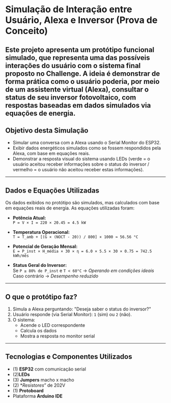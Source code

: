 # Simulação de Interação entre Usuário, Alexa e Inversor (Prova de Conceito)

Este projeto apresenta um protótipo funcional simulado, que representa uma das possíveis interações do usuário com o sistema final proposto no Challenge. A ideia é demonstrar de forma prática como o usuário poderia, por meio de um assistente virtual (Alexa), consultar o status de seu inversor fotovoltaico, com respostas baseadas em dados simulados via equações de energia.
---
## Objetivo desta Simulação

- Simular uma conversa com a Alexa usando o Serial Monitor do ESP32.
- Exibir dados energéticos simulados como se fossem respondidos pela Alexa, com base em equações reais.
- Demonstrar a resposta visual do sistema usando LEDs (verde = o usuário aceitou receber informações sobre o status do inversor / vermelho = o usuário não aceitou receber estas informações).
---
##  Dados e Equações Utilizadas

Os dados exibidos no protótipo são simulados, mas calculados com base em equações reais de energia. As equações utilizadas foram: 

- **Potência Atual:**  
  `P = V × I = 220 × 20.45 = 4.5 kW`

- **Temperatura Operacional:**  
  `T = T_amb + [(G × (NOCT - 20)) / 800] × 1000 ≈ 56.56 °C`

- **Potencial de Geração Mensal:**  
  `E = P_inst × H_média × 30 × η = 6.0 × 5.5 × 30 × 0.75 = 742.5 kWh/mês`

- **Status Geral do Inversor:**  
  Se `P ≥ 80% de P_inst` e `T < 60°C` → *Operando em condições ideais*  
  Caso contrário → *Desempenho reduzido*
---
##  O que o protótipo faz?

1. Simula a Alexa perguntando: "Deseja saber o status do inversor?"
2. Usuário responde (via Serial Monitor): `1` (sim) ou `2` (não).
3. O sistema:
   - Acende o LED correspondente
   - Calcula os dados
   - Mostra a resposta no monitor serial
---
## Tecnologias e Componentes Utilizados

-  (1) **ESP32** com comunicação serial
-  (2)**LEDs**
-  (3) **Jumpers** macho x macho
-  (2) **Resistores*” de 202V
-  (1) **Protoboard**
-  Plataforma **Arduino IDE**
